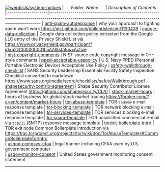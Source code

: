 [![werdlists/system-notices](https://img.shields.io/badge/werdlists-system-notices-purple/.svg?logo=github&style=popout&longCache=true)](# "werdlists/system-notices")
|&nbsp;&nbsp;&nbsp;&nbsp;&nbsp;&nbsp;_Folder&nbsp;&nbsp;Name_&nbsp;&nbsp;&nbsp;&nbsp;&nbsp;&nbsp;| _Description of Contents_
|:--------------------|--------------------------------------------------------------------------------------------------------------------------------------------------------
| [anti-spam-autoresponse](anti-spam-autoresponse.txt) |  why your approach to fighting spam won't work <https://gist.github.com/philchristensen/1130439> 
| [google-data-collection](google-data-collection.txt) |  Google data collection policy extracted from the Google LLC entry of the Privacy Shield List via <https://www.privacyshield.gov/participant?id=a2zt000000001L5AAI&status=Active>  
| [nist-copyright-comments](nist-copyright-comments.cpp) |  NIST source code copyright message in C++ style comments 
| [pped-acceptable-usepolicy](pped-acceptable-usepolicy.txt) |  U.S. Navy PPED (Personal Portable Electronic Device) Acceptable Use Policy 
| [safety-walkthrough-checklist](safety-walkthrough-checklist.md) |  SANS Security Leadership Essentials Facility Safety Inspection Checklist converted to markdown <https://www.sans.org/media/score/checklists/safetyWalkthrough.pdf> 
| [shapesecurity-contrib-agreement](shapesecurity-contrib-agreement.md) |  Shape Security Contributor License Agreement <https://github.com/shapesecurity/CLA/> 
| [stock-market-hours](stock-market-hours.md) |  hours of business for global stock market trading <https://1broker.com/?c=en/content/market-hours> 
| [tor-abuse-template](tor-abuse-template.txt) | TOR `abuse@` e-mail response template
| [tor-blocking-template](tor-blocking-template.txt) | TOR network blocking e-mail response template
| [tor-services-template](tor-services-template.txt) | TOR services blocking e-mail response template
| [tor-spam-template](tor-spam-template.txt) |  TOR unsolicited commercial e-mail via `tcp/25` (SMTP) response message template
| [torexit-boilerplate-intro](torexit-boilerplate-intro.txt) |  TOR exit node Common Boilerplate introduction via <https://trac.torproject.org/projects/tor/wiki/doc/TorAbuseTemplates#CommonBoilerplateTorIntro>  
| [usgov-compsys-cfaa](usgov-compsys-cfaa.txt) |  legal banner including CFAA used by U.S. government computer   
| [usgov-monitor-consent](usgov-monitor-consent.asc) | United States government monitoring consent statement  

* * *

